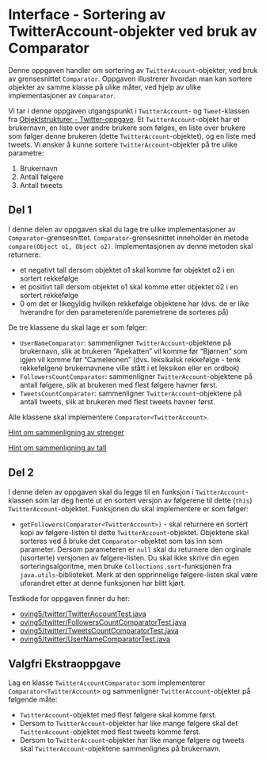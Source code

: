 # Interface - Sortering av TwitterAccount-objekter ved bruk av Comparator

Denne oppgaven handler om sortering av `TwitterAccount`-objekter, ved bruk av grensesnittet `Comparator`. Oppgaven illustrerer
hvordan man kan sortere objekter av samme klasse på ulike måter, ved hjelp av ulike implementasjoner av `Comparator`.

Vi tar i denne oppgaven utgangspunkt i `TwitterAccount`- og `Tweet`-klassen fra [Objektstrukturer - Twitter-oppgave](../oving5/Twitter.md).
Et `TwitterAccount`-objekt har et brukernavn, en liste over andre brukere som følges, en liste over brukere som følger denne brukeren
(dette `TwitterAccount`-objektet), og en liste med tweets. Vi ønsker å kunne sortere `TwitterAccount`-objekter på tre ulike parametre:

1. Brukernavn
1. Antall følgere
1. Antall tweets

## Del 1

I denne delen av oppgaven skal du lage tre ulike implementasjoner av `Comparator`-grensesnittet. `Comparator`-grensesnittet inneholder
én metode `compare(Object o1, Object o2)`. Implementasjonen av denne metoden skal returnere:

- et negativt tall dersom objektet o1 skal komme før objektet o2 i en sortert rekkefølge
- et positivt tall dersom objektet o1 skal komme etter objektet o2 i en sortert rekkefølge
- 0 om det er likegyldig hvilken rekkefølge objektene har (dvs. de er like hverandre for den parameteren/de paremetrene de sorteres på)

De tre klassene du skal lage er som følger:

- `UserNameComparator`: sammenligner `TwitterAccount`-objektene på brukernavn, slik at brukeren “Apekatten” vil komme før
  “Bjørnen” som igjen vil komme før “Cameleonen” (dvs. leksikalsk rekkefølge - tenk rekkefølgene brukernavnene ville stått i et
  leksikon eller en ordbok)
- `FollowersCountComparator`: sammenligner `TwitterAccount`-objektene på antall følgere, slik at brukeren med flest følgere havner først.
- `TweetsCountComparator`: sammenligner `TwitterAccount`-objektene på antall tweets, slik at brukeren med flest tweets havner først.

Alle klassene skal implementere `Comparator<TwitterAccount>`.

[Hint om sammenligning av strenger](https://docs.oracle.com/en/java/javase/17/docs/api/java.base/java/lang/String.html#compareTo(java.lang.String))

[Hint om sammenligning av tall](https://docs.oracle.com/en/java/javase/17/docs/api/java.base/java/lang/Integer.html#compareTo(java.lang.Integer))

## Del 2

I denne delen av oppgaven skal du legge til en funksjon i `TwitterAccount`-klassen som lar deg hente ut en sortert versjon av følgerene
til dette (`this`) `TwitterAccount`-objektet. Funksjonen du skal implementere er som følger:

- `getFollowers(Comparator<TwitterAccount>)` - skal returnere en sortert kopi av følgere-listen til dette `TwitterAccount`-objektet.
  Objektene skal sorteres ved å bruke det `Comparator`-objektet som tas inn som parameter. Dersom parameteren er `null` skal du returnere
  den orginale (usorterte) versjonen av følgere-listen. Du skal ikke skrive din egen sorteringsalgoritme, men bruke
  `Collections.sort`-funksjonen fra `java.utils`-biblioteket. Merk at den opprinnelige følgere-listen skal være uforandret etter at
  denne funksjonen har blitt kjørt.

Testkode for oppgaven finner du her:

- [oving5/twitter/TwitterAccountTest.java](../../src/test/java/oving5/twitter/TwitterAccountTest.java)
- [oving5/twitter/FollowersCountComparatorTest.java](../../src/test/java/oving5/twitter/FollowersCountComparatorTest.java)
- [oving5/twitter/TweetsCountComparatorTest.java](../../src/test/java/oving5/twitter/TweetsCountComparatorTest.java)
- [oving5/twitter/UserNameComparatorTest.java](../../src/test/java/oving5/twitter/UserNameComparatorTest.java)

## Valgfri Ekstraoppgave

Lag en klasse `TwitterAccountComparator` som implementerer `Comparator<TwitterAccount>` og sammenligner `TwitterAccount`-objekter på
følgende måte:

- `TwitterAccount`-objektet med flest følgere skal komme først.
- Dersom to `TwitterAccount`-objekter har like mange følgere skal det `TwitterAccount`-objektet med flest tweets komme først.
- Dersom to `TwitterAccount`-objekter har like mange følgere og tweets skal `TwitterAccount`-objektene sammenlignes på brukernavn.

